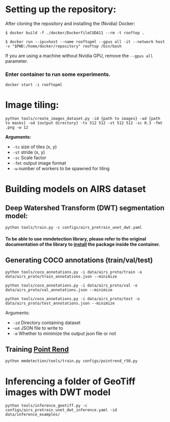 # **Setting up the repository:**
After cloning the repository and installing the (Nvidia) Docker:
```
$ docker build -f ./docker/DockerfileCUDA11 --rm -t rooftop .

$ docker run --ipc=host --name rooftopml --gpus all -it --network host -v "$PWD:/home/docker/repository" rooftop /bin/bash
```
If you are using a machine without Nvidia GPU, remove the `--gpus all` parameter.

### Enter container to run some experiments.
```
docker start -i rooftopml
```

# **Image tiling:**

```
python tools/create_images_dataset.py -id {path to images} -ad {path to masks} -od {output directory} -ts 512 512 -st 512 512 -sc 0.3 -fmt .png -w 12
```

**Arguments:**

- `-ts` size of tiles (x, y)
- `-st` stride (x, y)
- `-sc` Scale factor
- `-fmt` output image format
- `-w` number of workers to be spawned for tiling

# **Building models on AIRS dataset**

## Deep Watershed Transform (DWT) segmentation model:
```
python tools/train.py -c configs/airs_pretrain_unet_dwt.yaml
```

#### To be able to use mmdetection library, please refer to the original documentation of the library to [install](https://mmdetection.readthedocs.io/en/stable/get_started.html) the package inside the container.

## Generating COCO annotations (train/val/test)
```
python tools/coco_annotations.py -i data/airs_proto/train -o data/airs_proto/train_annotations.json --minimize
```
```
python tools/coco_annotations.py -i data/airs_proto/val -o data/airs_proto/val_annotations.json --minimize
```
```
python tools/coco_annotations.py -i data/airs_proto/test -o data/airs_proto/test_annotations.json --minimize
```

Arguments:

- `-id` Directory containing dataset
- -`od` JSON file to write to
- `-m` Whether to minimize the output json file or not

## Training [Point Rend](https://github.com/open-mmlab/mmdetection/tree/master/configs/point_rend)
```
python mmdetection/tools/train.py configs/pointrend_r50.py
```

# **Inferencing a folder of GeoTiff images with DWT model**
```
python tools/inference_geotiff.py -c configs/airs_pretrain_unet_dwt_inference.yaml -id data/inference_examples/
```
